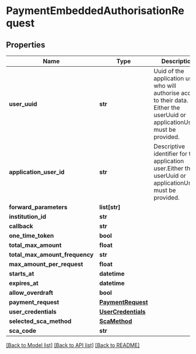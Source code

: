 # PaymentEmbeddedAuthorisationRequest

## Properties
Name | Type | Description | Notes
------------ | ------------- | ------------- | -------------
**user_uuid** | **str** | Uuid of the application user who will authorise access to their data. Either the userUuid or applicationUserId must be provided. | [optional] 
**application_user_id** | **str** | Descriptive identifier for the application user.Either the userUuid or applicationUserId must be provided. | [optional] 
**forward_parameters** | **list[str]** |  | [optional] 
**institution_id** | **str** |  | 
**callback** | **str** |  | 
**one_time_token** | **bool** |  | 
**total_max_amount** | **float** |  | [optional] 
**total_max_amount_frequency** | **str** |  | [optional] 
**max_amount_per_request** | **float** |  | [optional] 
**starts_at** | **datetime** |  | [optional] 
**expires_at** | **datetime** |  | [optional] 
**allow_overdraft** | **bool** |  | [optional] 
**payment_request** | [**PaymentRequest**](PaymentRequest.md) |  | 
**user_credentials** | [**UserCredentials**](UserCredentials.md) |  | [optional] 
**selected_sca_method** | [**ScaMethod**](ScaMethod.md) |  | [optional] 
**sca_code** | **str** |  | [optional] 

[[Back to Model list]](../README.md#documentation-for-models) [[Back to API list]](../README.md#documentation-for-api-endpoints) [[Back to README]](../README.md)


